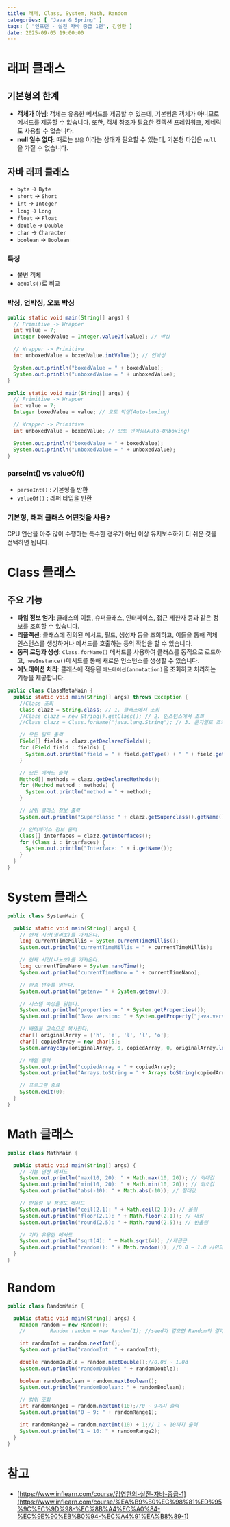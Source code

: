 ```yaml
---
title: 래퍼, Class, System, Math, Random
categories: [ "Java & Spring" ]
tags: [ "인프런 - 실전 자바 중급 1편", 김영한 ]
date: 2025-09-05 19:00:00
---
```


# 래퍼 클래스

## 기본형의 한계

- **객체가 아님**: 객체는 유용한 메서드를 제공할 수 있는데, 기본형은 객체가 아니므로 메서드를 제공할 수 없습니다. 또한, 객체 참조가 필요한 컬렉션 프레임워크, 제네릭도 사용할 수 없습니다.
- **null 일수 없다**: 때로는 `없음` 이라는 상태가 필요할 수 있는데, 기본형 타입은 `null` 을 가질 수 없습니다.

## 자바 래퍼 클래스

- `byte` → `Byte`
- `short` → `Short`
- `int` → `Integer`
- `long` → `Long`
- `float` → `Float`
- `double` → `Double`
- `char` → `Character`
- `boolean` → `Boolean`

### 특징

- 불변 객체
- `equals()`로 비교

### 박싱, 언박싱, 오토 박싱

```java
public static void main(String[] args) {
  // Primitive -> Wrapper
  int value = 7;
  Integer boxedValue = Integer.valueOf(value); // 박싱

  // Wrapper -> Primitive
  int unboxedValue = boxedValue.intValue(); // 언박싱

  System.out.println("boxedValue = " + boxedValue);
  System.out.println("unboxedValue = " + unboxedValue);
}
```

```java
public static void main(String[] args) {
  // Primitive -> Wrapper
  int value = 7;
  Integer boxedValue = value; // 오토 박싱(Auto-boxing)

  // Wrapper -> Primitive
  int unboxedValue = boxedValue; // 오토 언박싱(Auto-Unboxing)

  System.out.println("boxedValue = " + boxedValue);
  System.out.println("unboxedValue = " + unboxedValue);
}
```

### parseInt() vs valueOf()

- `parseInt()` : 기본형을 반환
- `valueOf()` : 래퍼 타입을 반환

### 기본형, 래퍼 클래스 어떤것을 사용?

CPU 연산을 아주 많이 수행하는 특수한 경우가 아닌 이상 유지보수하기 더 쉬운 것을 선택하면 됩니다.

# Class 클래스

## 주요 기능

- **타입 정보 얻기**: 클래스의 이름, 슈퍼클래스, 인터페이스, 접근 제한자 등과 같은 정보를 조회할 수 있습니다.
- **리플렉션**: 클래스에 정의된 메서드, 필드, 생성자 등을 조회하고, 이들을 통해 객체 인스턴스를 생성하거나 메서드를 호출하는 등의 작업을 할 수 있습니다.
- **동적 로딩과 생성**: `Class.forName()` 메서드를 사용하여 클래스를 동적으로 로드하고, `newInstance()`메서드를 통해 새로운 인스턴스를 생성할 수 있습니다.
- **애노테이션 처리**: 클래스에 적용된 `애노테이션(annotation)`을 조회하고 처리하는 기능을 제공합니다.

```java
public class ClassMetaMain {
  public static void main(String[] args) throws Exception {
    //Class 조회
    Class clazz = String.class; // 1. 클래스에서 조회
    //Class clazz = new String().getClass(); // 2. 인스턴스에서 조회
    //Class clazz = Class.forName("java.lang.String"); // 3. 문자열로 조회

    // 모든 필드 출력
    Field[] fields = clazz.getDeclaredFields();
    for (Field field : fields) {
      System.out.println("field = " + field.getType() + " " + field.getName());
    }

    // 모든 메서드 출력
    Method[] methods = clazz.getDeclaredMethods();
    for (Method method : methods) {
      System.out.println("method = " + method);
    }

    // 상위 클래스 정보 출력
    System.out.println("Superclass: " + clazz.getSuperclass().getName());

    // 인터페이스 정보 출력
    Class[] interfaces = clazz.getInterfaces();
    for (Class i : interfaces) {
      System.out.println("Interface: " + i.getName());
    }
  }
}
```

# System 클래스

```java
public class SystemMain {

  public static void main(String[] args) {
    // 현재 시간(밀리초)를 가져온다.
    long currentTimeMillis = System.currentTimeMillis();
    System.out.println("currentTimeMillis = " + currentTimeMillis);

    // 현재 시간(나노초)를 가져온다.
    long currentTimeNano = System.nanoTime();
    System.out.println("currentTimeNano = " + currentTimeNano);

    // 환경 변수를 읽는다.
    System.out.println("getenv= " + System.getenv());

    // 시스템 속성을 읽는다.
    System.out.println("properties = " + System.getProperties());
    System.out.println("Java version: " + System.getProperty("java.version"));

    // 배열을 고속으로 복사한다.
    char[] originalArray = {'h', 'e', 'l', 'l', 'o'};
    char[] copiedArray = new char[5];
    System.arraycopy(originalArray, 0, copiedArray, 0, originalArray.length);

    // 배열 출력
    System.out.println("copiedArray = " + copiedArray);
    System.out.println("Arrays.toString = " + Arrays.toString(copiedArray));

    // 프로그램 종료
    System.exit(0);
  }
}
```

# Math 클래스

```java
public class MathMain {

  public static void main(String[] args) {
    // 기본 연산 메서드
    System.out.println("max(10, 20): " + Math.max(10, 20)); // 최대값
    System.out.println("min(10, 20): " + Math.min(10, 20)); // 최소값
    System.out.println("abs(-10): " + Math.abs(-10)); // 절대값

    // 반올림 및 정밀도 메서드
    System.out.println("ceil(2.1): " + Math.ceil(2.1)); // 올림
    System.out.println("floor(2.1): " + Math.floor(2.1)); // 내림
    System.out.println("round(2.5): " + Math.round(2.5)); // 반올림

    // 기타 유용한 메서드
    System.out.println("sqrt(4): " + Math.sqrt(4)); //제곱근
    System.out.println("random(): " + Math.random()); //0.0 ~ 1.0 사이의 double 값
  }
}
```

# Random

```java
public class RandomMain {

  public static void main(String[] args) {
    Random random = new Random();
    //        Random random = new Random(1); //seed가 같으면 Random의 결과가 같다.

    int randomInt = random.nextInt();
    System.out.println("randomInt: " + randomInt);

    double randomDouble = random.nextDouble();//0.0d ~ 1.0d
    System.out.println("randomDouble: " + randomDouble);

    boolean randomBoolean = random.nextBoolean();
    System.out.println("randomBoolean: " + randomBoolean);

    // 범위 조회
    int randomRange1 = random.nextInt(10);//0 ~ 9까지 출력
    System.out.println("0 ~ 9: " + randomRange1);

    int randomRange2 = random.nextInt(10) + 1;// 1 ~ 10까지 출력
    System.out.println("1 ~ 10: " + randomRange2);
  }
}
```

# 참고

- [https://www.inflearn.com/course/김영한의-실전-자바-중급-1](https://www.inflearn.com/course/%EA%B9%80%EC%98%81%ED%95%9C%EC%9D%98-%EC%8B%A4%EC%A0%84-%EC%9E%90%EB%B0%94-%EC%A4%91%EA%B8%89-1)
